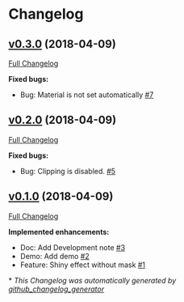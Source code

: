 # Changelog

## [v0.3.0](https://github.com/mob-sakai/ShinyEffectForUGUI/tree/v0.3.0) (2018-04-09)

[Full Changelog](https://github.com/mob-sakai/ShinyEffectForUGUI/compare/v0.2.0...v0.3.0)

**Fixed bugs:**

- Bug: Material is not set automatically [\#7](https://github.com/mob-sakai/ShinyEffectForUGUI/issues/7)

## [v0.2.0](https://github.com/mob-sakai/ShinyEffectForUGUI/tree/v0.2.0) (2018-04-09)

[Full Changelog](https://github.com/mob-sakai/ShinyEffectForUGUI/compare/v0.1.0...v0.2.0)

**Fixed bugs:**

- Bug: Clipping is disabled. [\#5](https://github.com/mob-sakai/ShinyEffectForUGUI/issues/5)

## [v0.1.0](https://github.com/mob-sakai/ShinyEffectForUGUI/tree/v0.1.0) (2018-04-09)

[Full Changelog](https://github.com/mob-sakai/ShinyEffectForUGUI/compare/3aa9ebbad004f7a812c93133f90336b06ffd034f...v0.1.0)

**Implemented enhancements:**

- Doc: Add Development note [\#3](https://github.com/mob-sakai/ShinyEffectForUGUI/issues/3)
- Demo: Add demo [\#2](https://github.com/mob-sakai/ShinyEffectForUGUI/issues/2)
- Feature: Shiny effect without mask [\#1](https://github.com/mob-sakai/ShinyEffectForUGUI/issues/1)



\* *This Changelog was automatically generated by [github_changelog_generator](https://github.com/skywinder/Github-Changelog-Generator)*
